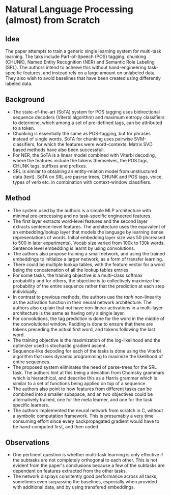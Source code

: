 
# Natural Language Processing (almost) from Scratch

## Idea

The paper attempts to train a generic single learning system for multi-task learning. The taks include Part-of-Speech (POS) tagging, chunking (CHUNK), Named Entity Recognition (NER) and Semantic Role Labeling (SRL). The authors intend to acheive this without hand-engineering task-specific features, and instead rely on a large amount on unlabeled data. They also wish to avoid baselines that have been created using differently labeled data.

## Background

* The state-of-the-art (SoTA) system for POS tagging uses bidirectional sequence decoders (Viterbi algorithm) and maximum entropy classifiers to determine, which among a set of pre-defined tags, can be attributed to a token.
* Chunking is essentially the same as POS-tagging, but for phrases instead of single words. SoTA for chunking uses pairwise SVM-classifiers, for which the features were word-contexts. Matrix SVD based methods have also been successfull.
* For NER, the SoTA is a linear model combined with Viterbi decoding, where the features include the tokens themselves, the POS tags, CHUNK tags, suffixes and prefixes.
* SRL is similar to obtaining an entity-relation model from unstructured data (text). SoTA on SRL are pasrse trees, CHUNK and POS tags, voice, types of verb etc. in combination with context-window classifiers.

## Method

* The system used by the authors is a simple MLP architecture with minimal pre-processing and no task-specific engineered features.
* The first layer extracts word-level features and the second layer extracts sentence-level features. The architecture uses the equivalent of an embedding/lookup layer that models the language by learning dense representations of words. Initial embedding layer size was 50 (increased to 500 in later experiments). Vocab size varied from 100k to 130k words. Sentence level embedding is learnt by using convolutions.
* The authors also propose training a small network, and using the trained embeddings to initialize a larger network, as a form of transfer learning.
* There could be multiple lookup tables, with the feature vector for a word being the concatenation of all the lookup tables entries.
* For some tasks, the training objective is a multi-class softmax probability and for others, the objective is to collectively maximize the probability of the entire sequence rather that the prediction at each step individually.
* In contrast to previous methods, the authors use the $tanh$ non-linearity as the activation function in their neural network architecture. The authors also explain that not have non-linear activations in a multi-layer architecture is the same as having only a single layer.
* For convolutions, the tag prediction is done for the word in the middle of the convolutional window. Padding is done to ensure that there are tokens preceding the actual first word, and tokens following the last word.
* The training objective is the maximization of the log-likelihood and the optimizer used is stochastic gradient ascent.
* Sequence-like decoding for each of the tasks is done using the Viterbi algorithm that uses dynamic programming to maximize the likelihood of entire sequences.
* The proposed system eliminates the need of parse-trees for the SRL task. The authors hint at this being a deviation from Chomsky grammars which is hierarchical, and describe this as a Harris grammar which is similar to a set of functions being applied on top of a sequence.
* The authors also point to how features from different tasks can be combined into a smaller subspace, and an two objectives could be alternatively trained, one for the meta learner, and one for the task specific learners.
* The authors implemented the neural network from scratch in C, without a symbolic computation framework. This is presumably a very time consuming effort since every backpropagated gradient would have to be hand-computed first, and then coded.

## Observations

* One pertinent question is whether multi-task learning is only effective if the subtasks are not completely orthogonal to each other. This is not evident from the paper's conclusions because a few of the subtasks are dependent on features extracted from the other tasks.
* The network displays consitently good performance across all tasks, sometimes even surpassing the baselines, especially when provided with additional data, and by using transfered embeddings.
